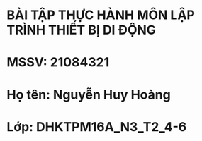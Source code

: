 # BÀI TẬP THỰC HÀNH MÔN LẬP TRÌNH THIẾT BỊ DI ĐỘNG 
# MSSV: 21084321
# Họ tên: Nguyễn Huy Hoàng
# Lớp: DHKTPM16A_N3_T2_4-6
